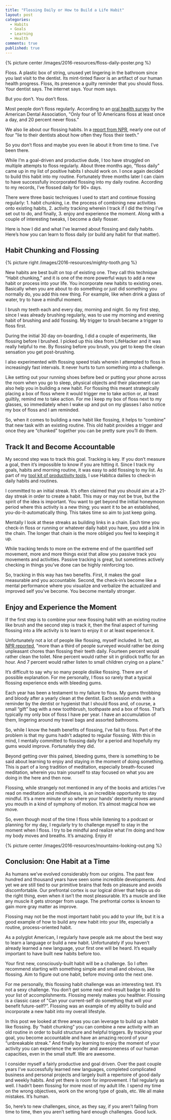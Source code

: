 ```yaml
---
title: "Flossing Daily or How to Build a Life Habit"
layout: post
categories:
  - Habits
  - Goals
  - Learning
  - Health
comments: true
published: true
---
```


{% picture center /images/2016-resources/floss-daily-poster.png %}

Floss. A plastic box of string, unused yet lingering in the bathroom since you last visit to the dentist. Its mint-tinted flavor is an artifact of our human health progress. Floss, its presence a guilty reminder that you should floss. Your dentist says. The internet says. Your mom says.

But you don’t. You don’t floss.

Most people don’t floss regularly. According to an [oral health survey](http://www.ada.org/en/publications/ada-news/2014-archive/october/survey-finds-shortcomings-in-oral-health-habits) by the American Dental Association, "Only four of 10 Americans floss at least once a day, and 20 percent never floss.”

We also lie about our flossing habits. In a [report from NPR](http://www.npr.org/sections/health-shots/2015/06/24/417184367/are-you-flossing-or-just-lying-about-flossing-the-dentist-knows), nearly one out of four "lie to their dentists about how often they floss their teeth.”

So you don’t floss and maybe you even lie about it from time to time. I’ve been there.

While I’m a goal-driven and productive dude, I too have struggled on multiple attempts to floss regularly. About three months ago, "floss daily" came up in my list of positive habits I should work on. I once again decided to build this habit into my routine. Fortunately three months later I can claim to have successfully incorporated flossing into my daily routine. According to my records, I’ve flossed daily for 90+ days.

There were three basic techniques I used to start and continue flossing regularly: 1. habit chunking, i.e. the process of combining new activities onto existing habits, 2. activity tracking wherein I track if I did the thing I’ve set out to do, and finally, 3. enjoy and experience the moment. Along with a couple of interesting tweaks, I become a daily flosser.

Here is how I did and what I’ve learned about flossing and daily habits. Here’s how you can learn to floss daily (or build any habit for that matter).

<!--more-->

## Habit Chunking and Flossing

{% picture right /images/2016-resources/mighty-tooth.png %}

New habits are best built on top of existing one. They call this technique “Habit chunking,” and it is one of the more powerful ways to add a new habit or process into your life. You incorporate new habits to existing ones. Basically when you are about to do something or just did something you normally do, you add this new thing. For example, like when drink a glass of water, try to have a mindful moment.

I brush my teeth each and every day, morning and night. So my first step, since I was already brushing regularly, was to use my morning and evening habit of brushing and add flossing. My trigger to brush became a trigger to floss first.

During the initial 30 day on-boarding, I did a couple of experiments, like flossing before I brushed. I picked up this idea from LifeHacker and it was really helpful to me. By flossing before you brush, you get to keep the clean sensation you get post-brushing.

I also experimented with flossing speed trials wherein I attempted to floss in increasingly fast intervals. It never hurts to turn something into a challenge.

Like setting out your running shoes before bed or putting your phone across the room when you go to sleep, physical objects and their placement can also help you in building a new habit. For flossing this meant strategically placing a box of floss where it would trigger me to take action or, at least guiltily, remind me to take action. For me I keep my box of floss next to my glasses, so immediately when I wake up and put on my glasses I also notice my box of floss and I am reminded.

So, when it comes to building a new habit like flossing, it helps to “combine” that new task with an existing routine. This old habit provides a trigger and once they are “chunked” together you can be pretty sure you’ll do them.

## Track It and Become Accountable

My second step was to track this goal. Tracking is key. If you don’t measure a goal, then it’s impossible to know if you are hitting it. Since I track my goals, habits and morning routine, it was easy to add flossing to my list. As part of my [tool kit of productivity tools](http://www.markwk.com/productivity-tools.html), I use Habitca dailies to check-in daily habits and routines.

I committed to an initial streak. It’s often claimed that you should aim at a 21-day streak in order to create a habit. This may or may not be true, but the spirit of the idea is important. You want to get beyond the initial honeymoon period where this activity is a new thing; you want it to be an established, you-do-it-automatically thing. This takes time so aim to just keep going.

Mentally I look at these streaks as building links in a chain. Each time you check-in floss or running or whatever daily habit you have, you add a link in the chain. The longer that chain is the more obliged you feel to keeping it up.

While tracking tends to more on the extreme end of the quantified self movement, more and more things exist that allow you passive track you movements and activities. Passive tracking is great, but sometimes actively checking in things you’ve done can be highly reinforcing too.

So, tracking in this way has two benefits. First, it makes the goal measurable and you accountable. Second, the check-in’s become like a mental performance where you visualize and verbalize the actualized and improved self you’ve become. You become mentally stronger.

## Enjoy and Experience the Moment

If the first step is to combine your new flossing habit with an existing routine like brush and the second step is track it, then the final aspect of turning flossing into a life activity is to learn to enjoy it or at least experience it.

Unfortunately not a lot of people like flossing, myself included. In fact, as [NPR reported](http://www.npr.org/sections/health-shots/2015/06/24/417184367/are-you-flossing-or-just-lying-about-flossing-the-dentist-knows), "more than a third of people surveyed would rather be doing unpleasant chores than flossing their teeth daily. Fourteen percent would rather clean the toilet. Nine percent would rather sit in gridlock traffic for an hour. And 7 percent would rather listen to small children crying on a plane.”

It’s difficult to say why so many people dislike flossing. There are of possible explanation. For me personally, I floss so rarely that a typical flossing experience ends with bleeding gums.

Each year has been a testament to my failure to floss. My gums throbbing and bloody after a yearly clean at the dentist. Each session ends with a reminder by the dentist or hygienist that I should floss and, of course, a small “gift” bag with a new toothbrush, toothpaste and a box of floss. That’s typically my only box of floss I have per year. I have an accumulation of them, lingering around my travel bags and assorted bathrooms.

So, while I know the heath benefits of flossing, I’ve fail to floss. Part of the problem is that my gums hadn’t adapted to regular flossing. With this in mind, I mentally committed to flossing daily for a period and hopefully my gums would improve. Fortunately they did.

Beyond getting over this pained, bleeding gums, there is something to be said about learning to enjoy and staying in the moment of doing something. This is part of a long tradition of meditation, especially breath-focused meditation, wherein you train yourself to stay focused on what you are doing in the here and then now.

Flossing, while strangely not mentioned in any of the books and articles I’ve read on meditation and mindfulness, is an incredible opportunity to stay mindful. It’s a mere minute or so where your hands’ dexterity moves around you mouth in a kind of symphony of motion. It’s almost magical how we move.

So, even though most of the time I floss while listening to a podcast or planning for my day, I regularly try to challenge myself to stay in the moment when I floss. I try to be mindful and realize what I’m doing and how my body moves and breaths. It’s amazing. Enjoy it!

{% picture center /images/2016-resources/mountains-looking-out.png %}

## Conclusion: One Habit at a Time

As humans we’ve evolved considerably from our origins. The past few hundred and thousand years have seen some incredible developments. And yet we are still tied to our primitive brains that feds on pleasure and avoids discomfortable. Our prefrontal cortex is our logical driver that helps us do the right thing, even when it isn’t the most pleasurable. It’s a muscle and like any muscle it gets stronger from usage. The prefrontal cortex is known to gain more gray matter as improve.

Flossing may not be the most important habit you add to your life, but it is a good example of how to build any new habit into your life, especially a routine, process-oriented habit.

As a polyglot American, I regularly have people ask me about the best way to learn a language or build a new habit. Unfortunately if you haven’t already learned a new language, your first one will be heard. It’s equally important to have built new habits before too.

Your first new, consciously-built habit will be a challenge. So I often recommend starting with something simple and small and obvious, like flossing. Aim to figure out one habit, before moving onto the next one.

For me personally, this flossing habit challenge was an interesting test. It’s not a sexy challenge. You don’t get some neat end-result badge to add to your list of accomplishments. Flossing merely makes you healthier. Flossing is a classic case of "Can your current-self do something that will your benefit future-self?”. Flossing was an example of my ability to build and incorporate a new habit into my overall lifestyle.

In this post we looked at three areas you can leverage to build up a habit like flossing. By “habit chunking” you can combine a new activity with an old routine in order to build structure and helpful triggers. By tracking your goal, you become accountable and have an amazing record of your “unbreakable streak.” And finally by learning to enjoy the moment of your activity you can experience the wonder and awesomeness of our human capacities, even in the small stuff. We are awesome.

I consider myself a fairly productive and goal driven. Over the past couple years I’ve successfully learned new languages, completed complicated business and personal projects and largely built a repertoire of good daily and weekly habits. And yet there is room for improvement. I fail regularly as well. I hadn’t been flossing for more most of my adult life. I spend my time on the wrong objectives, work on the wrong type of goals, etc. We all make mistakes. It’s human.

So, here’s to new challenges, since, as they say, if you aren’t failing from time to time, then you aren’t setting hard enough challenges. Good luck.
